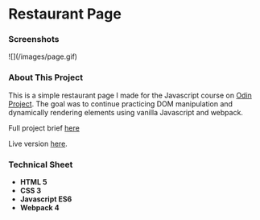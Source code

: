 # Restaurant Page
<h3>Screenshots</h3>
![](/images/page.gif)

<h3>About This Project</h3>
<p>This is a simple restaurant page I made for the Javascript course on <a href="https://www.theodinproject.com/">Odin Project</a>. The goal was 
to continue practicing DOM manipulation and dynamically rendering elements using vanilla Javascript and webpack.
</p>
<p>Full project brief <a href="https://www.theodinproject.com/courses/javascript/lessons/restaurant-page">here</a></p>
<p>Live version <a href="https://mickywagner.github.io/Restaurant/?">here</a>.</p>


<h3>Technical Sheet</h3>

<strong>
<ul>
  <li>HTML 5</li>
  <li>CSS 3</li>
  <li>Javascript ES6</li>
  <li>Webpack 4</li>
</ul>
</strong>


